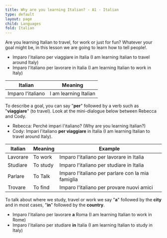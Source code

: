 ```yaml
---
title: Why are you learning Italian? - A1 - Italian
type: default
layout: page
child: Languages
fold: Italian
---
```


Are you learning Italian to travel, for work or just for fun? Whatever your goal
might be, in this lesson we are going to learn how to tell people!.

- Imparo l'italiano per viaggiare in Italia (I am learning Italian to travel
 around Italy)
- Imparo l'italiano per lavorare in Italia (I am learning Italian to work in
Italy)

| Italian | Meaning |
| ------- | ------- |
| Imparo l'italiano | I am learning Italian |

To describe a goal, you can say "**per**" followed by a verb such as
"**viaggiare**" (to travel). Look at the mini-dialogue below between Rebecca and
Cody.

- Rebecca: Perché impari l'italiano? (Why are you learning Italian?)
- Cody: Impari l'italiano **per viaggiare** in Italia (I am learning Italian to
travel around Italy).

| Italian | Meaning | Example |
| ------- | ------- | ------- |
| Lavorare | To work | Imparo l'italiano per lavorare in Italia |
| Studiare | To study | Imparo l'italiano per studiare in Italia |
| Parlare | To Talk | Imparo l'italiano per parlare con la mia famiglia |
| Trovare | To find | Imparo l'italiano per provare nuovi amici |

To talk about where we study, travel or work we say "**a**" followed by the
**city** and in most cases, "**in**" followed by the **country**.

- Imparo l'italiano per lavorare **a** Roma (I am learning Italian to work in
Rome)
- Imparo l'italiano per studiare **in** Italia (I am learning Italian to study
in Italy)
